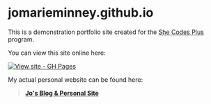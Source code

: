 # jomarieminney.github.io
This is a demonstration portfolio site created for the [She Codes Plus](https://shecodes.com.au/program/plus/) program.

You can view this site online here: 

[![View site - GH Pages](https://img.shields.io/badge/View_site-GH_Pages-2ea44f?style=for-the-badge)](https://jomarieminney.github.io)

My actual personal website can be found here:
>**[Jo's Blog & Personal Site](https://jominney.com)**

